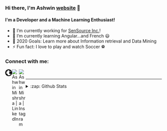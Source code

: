 ### Hi there, I'm Ashwin [website] 👋

#### I'm a Developer and a Machine Learning Enthusiast!

- 🔭 I’m currently working for [SenSource Inc.][work]!
- 🌱 I’m currently learning Angular...and French 😃
- 🥅 2020 Goals: Learn more about Information retrieval and Data Mining
- ⚡ Fun fact: I love to play and watch Soccer ⚽️

### Connect with me:

[<img align="left" alt="Ashwin Mishra" width="22px" src="https://raw.githubusercontent.com/iconic/open-iconic/master/svg/globe.svg" />][website]
[<img align="left" alt="Ashwin Mishra | LinkedIn" width="22px" src="https://cdn.jsdelivr.net/npm/simple-icons@v3/icons/linkedin.svg" />][linkedin]
[<img align="left" alt="Ashwin Mishra | Instagram" width="22px" src="https://cdn.jsdelivr.net/npm/simple-icons@v3/icons/instagram.svg" />][instagram]

<br />

---

<details>
  <summary>:zap: Github Stats</summary>

  <img align="left" alt="Ashwin's Github Stats" src="https://github-readme-stats.codestackr.vercel.app/api?username=ashwin9999&show_icons=true&hide_border=true&include_all_commits=true&count_private=true&hide_issues=true" />
  
  [![Top Langs](https://github-readme-stats.vercel.app/api/top-langs/?username=ashwin9999)]()

</details>

[website]: https://ashwin9999.github.io/
[work]: https://www.sensourceinc.com/
[instagram]: https://www.instagram.com/__ashwinmishra__/
[linkedin]: https://www.linkedin.com/in/ashwin-mishra/
